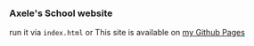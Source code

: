 ### Axele's School website
run it via `index.html`
or
This site is available on [my Github Pages](https://axelele123.github.io/Xelele/)
